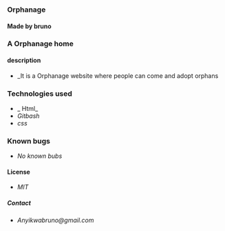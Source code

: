 ### Orphanage 
#### Made by bruno
### A  Orphanage home
####  description
* _It is a Orphanage website where people can come and adopt orphans
### Technologies used
* _ Html_
* _Gitbash_
* _css_
### Known bugs 
* _No known bubs_
#### License
* _MIT_
##### Contact
* _Anyikwabruno@gmail.com_